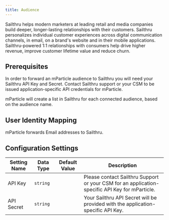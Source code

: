 ```yaml
---
title: Audience
---
```


Sailthru helps modern marketers at leading retail and media companies build deeper, longer-lasting relationships with their customers. Sailthru personalizes individual customer experiences across digital communication channels, in email, on a brand's website and in their mobile applications. Sailthru-powered 1:1 relationships with consumers help drive higher revenue, improve customer lifetime value and reduce churn.

## Prerequisites

In order to forward an mParticle audience to Sailthru you will need your Sailthru API Key and Secret. Contact Sailthru support or your CSM to be issued application-specific API credentials for mParticle.

mParticle will create a list in Sailthru for each connected audience, based on the audience name.

## User Identity Mapping

mParticle forwards Email addresses to Sailthru.

## Configuration Settings

Setting Name | Data Type | Default Value | Description 
|---|---|---|---
API Key| `string` | | Please contact Sailthru Support or your CSM for an application-specific API Key for mParticle.
API Secret| `string` | | Your Sailthru API Secret will be provided with the application-specific API Key.

  